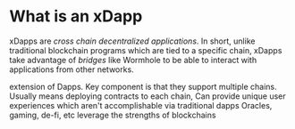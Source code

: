# What is an xDapp

xDapps are _cross chain decentralized applications_. In short, unlike traditional blockchain programs which are tied to a specific chain, xDapps take advantage of _bridges_ like Wormhole to be able to interact with applications from other networks.

extension of Dapps.
Key component is that they support multiple chains.
Usually means deploying contracts to each chain,
Can provide unique user experiences which aren't accomplishable via traditional dapps
Oracles, gaming, de-fi, etc leverage the strengths of blockchains
